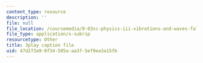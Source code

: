 ```yaml
---
content_type: resource
description: ''
file: null
file_location: /coursemedia/8-03sc-physics-iii-vibrations-and-waves-fall-2016/47d273a90f34505aaa3f5ef9ea3a15fb_FCFpaKcpuXQ.vtt
file_type: application/x-subrip
resourcetype: Other
title: 3play caption file
uid: 47d273a9-0f34-505a-aa3f-5ef9ea3a15fb
---
```

